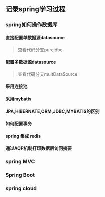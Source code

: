 ## 记录spring学习过程
### spring如何操作数据库
#### 直接配置单数据源datasource
>查看代码分支purejdbc
#### 配置多数据源datasource
>查看代码分支multDataSource
#### 采用连接池
#### 采用mybatis
#### JPA,HIBERNATE,ORM,JDBC,MYBATIS的区别
#### 如何配置事务
#### spring 集成 redis
#### 通过AOP机制打印数据层访问摘要

### spring MVC

### Spring Boot

### spring cloud
